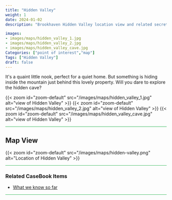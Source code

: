 ```yaml
---
title: "Hidden Valley"
weight: 1
date: 2024-01-02
description: "Brookhaven Hidden Valley location view and related secrets"

images:
- images/maps/hidden_valley_1.jpg
- images/maps/hidden_valley_2.jpg
- images/maps/hidden_valley_cave.jpg
Categories: ["point of interest","map"]
Tags: ["Hidden Valley"]
draft: false
--- 
```


It's a quaint little nook, perfect for a quiet home. But something is hiding inside the mountain just behind this lovely property. Will you dare to explore the hidden cave?


{{< zoom id="zoom-default" src="/images/maps/hidden_valley_1.jpg" alt="view of Hidden Valley" >}}
{{< zoom id="zoom-default" src="/images/maps/hidden_valley_2.jpg" alt="view of Hidden Valley" >}}
{{< zoom id="zoom-default" src="/images/maps/hidden_valley_cave.jpg" alt="view of Hidden Valley" >}}



<hr style="background-color: #28b44c" size=8>

## Map View

{{< zoom id="zoom-default" src="/images/maps/hidden-valley.png" alt="Location of Hidden Valley" >}}

<hr style="background-color: #28b44c" size=8>

### Related CaseBook Items

- [What we know so far](/casebook/interesting/hidden_valley_cave/)

<hr style="background-color: #28b44c" size=8>

<!-- ### Related Quests

- [URL](/) -->